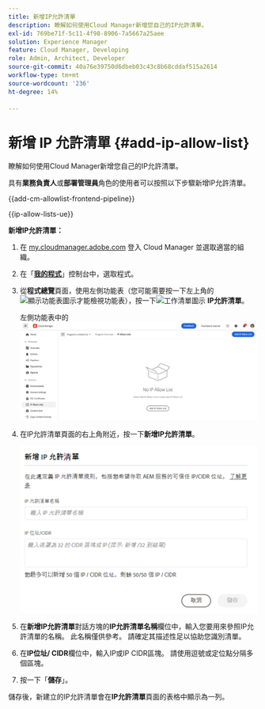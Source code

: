 ```yaml
---
title: 新增IP允許清單
description: 瞭解如何使用Cloud Manager新增您自己的IP允許清單。
exl-id: 769be71f-5c11-4f98-8906-7a5667a25aee
solution: Experience Manager
feature: Cloud Manager, Developing
role: Admin, Architect, Developer
source-git-commit: 40a76e39750d6dbeb03c43c8b68cddaf515a2614
workflow-type: tm+mt
source-wordcount: '236'
ht-degree: 14%

---
```



# 新增 IP 允許清單 {#add-ip-allow-list}

瞭解如何使用Cloud Manager新增您自己的IP允許清單。

具有&#x200B;**業務負責人**&#x200B;或&#x200B;**部署管理員**&#x200B;角色的使用者可以按照以下步驟新增IP允許清單。

{{add-cm-allowlist-frontend-pipeline}}

{{ip-allow-lists-ue}}

**新增IP允許清單：**

1. 在 [my.cloudmanager.adobe.com](https://my.cloudmanager.adobe.com/) 登入 Cloud Manager 並選取適當的組織。

1. 在「**[我的程式](/help/implementing/cloud-manager/navigation.md#my-programs)**」控制台中，選取程式。

1. 從&#x200B;**程式總覽**&#x200B;頁面，使用左側功能表（您可能需要按一下左上角的![顯示功能表圖示](https://spectrum.adobe.com/static/icons/workflow_18/Smock_ShowMenu_18_N.svg)才能檢視功能表），按一下![工作清單圖示](https://spectrum.adobe.com/static/icons/workflow_18/Smock_TaskList_18_N.svg) **IP允許清單**。

   左側功能表中的![IP允許清單選項](/help/implementing/cloud-manager/assets/ip-allow-list/ip-allow-list-create.png)

1. 在IP允許清單頁面的右上角附近，按一下&#x200B;**新增IP允許清單**。

   ![新增 IP 允許清單對話框](/help/implementing/cloud-manager/assets/ip-allow-list/ip-allow-list-create02.png)

1. 在&#x200B;**新增IP允許清單**&#x200B;對話方塊的&#x200B;**IP允許清單名稱**&#x200B;欄位中，輸入您要用來參照IP允許清單的名稱。 此名稱僅供參考。 請確定其描述性足以協助您識別清單。

1. 在&#x200B;**IP位址/ CIDR**&#x200B;欄位中，輸入IP或IP CIDR區塊。 請使用逗號或定位點分隔多個區塊。

1. 按一下「**儲存**」。

儲存後，新建立的IP允許清單會在&#x200B;**IP允許清單**&#x200B;頁面的表格中顯示為一列。

